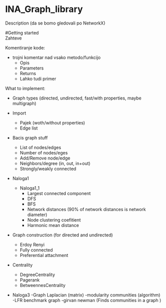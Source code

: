 # INA_Graph_library

Description (da se bomo gledovali po NetworkX)

#Getting started  
Zahteve


Komentiranje kode:  
- trojni komentar nad vsako metodo/funkcijo  
  - Opis  
  - Parameters   
  - Returns  
  - Lahko tudi primer  


What to implement:
- Graph types (directed, undirected, fast/with properties, maybe multigraph)

- Import
  - Pajek (woth/without properties)
  - Edge list
  
- Bacis graph stuff
  - List of nodes/edges
  - Number of nodes/eges
  - Add/Remove node/edge
  - Neighbors/degree (in, out, in+out)
  - Strongly/weakly connected
  
- Naloga1
  - Naloga1_1
    - Largest connected component
    - DFS
    - BFS
    - Network distances (90% of network distances is network diameter)
    - Node clustering coefitient
    - Harmonic mean distance

- Graph construction (for directed and undirected)
  - Erdoy Renyi
  - Fully connected
  - Preferential attachment

- Centrality
  - DegreeCentrality
  - Pagerank
  - BetweennesCentrality
    
- Naloga3
 -Graph Laplacian (matrix)
 -modularity communities (algorithm)
 -LFR benchmark graph
 -girvan newman (Finds communities in a graph )
 
 
